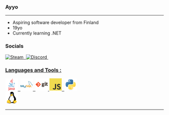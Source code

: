 ### Ayyo
---

* Aspiring software developer from Finland
* 19yo
* Currently learning .NET

### Socials
<a href="https://steamcommunity.com/profiles/76561198111869172/">
 <img src="https://github.com/gauravghongde/social-icons/blob/master/SVG/Color/Steam.svg" title="Steam" alt="Steam" width="40" height="40"/>&nbsp;
<a href="https://discordapp.com/users/418429953059586049">
<img src="https://github.com/gauravghongde/social-icons/blob/master/SVG/Color/Discord.svg" title="Discord" alt="Discord" width="40" height="40"/>&nbsp;

### Languages and Tools :
<div>
  <img src="https://github.com/devicons/devicon/blob/master/icons/java/java-original-wordmark.svg" title="Java" alt="Java" width="40" height="40"/>&nbsp;
   <img src="https://github.com/devicons/devicon/blob/master/icons/mysql/mysql-original-wordmark.svg" title="MySQL"  alt="MySQL" width="40" height="40"/>&nbsp;
   <img src="https://github.com/devicons/devicon/blob/master/icons/git/git-original-wordmark.svg" title="Git" **alt="Git" width="40" height="40"/>
     <img src="https://github.com/devicons/devicon/blob/master/icons/javascript/javascript-original.svg" title="JavaScript" alt="JavaScript" width="40" height="40"/>&nbsp;
     <img src="https://github.com/devicons/devicon/blob/master/icons/python/python-original.svg" title="Python" **alt="Python" width="40" height="40"/>
</div>
<img src="https://github.com/devicons/devicon/blob/master/icons/linux/linux-original.svg" title="Linux" **alt="Linux" width="40" height="40"/>

---


<!--
**WalmartWarchief/WalmartWarchief** is a ✨ _special_ ✨ repository because its `README.md` (this file) appears on your GitHub profile.

Bruh

